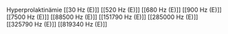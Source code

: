 Hyperprolaktinämie
[[30 Hz (E)]]
[[520 Hz (E)]]
[[680 Hz (E)]]
[[900 Hz (E)]]
[[7500 Hz (E)]]
[[88500 Hz (E)]]
[[151790 Hz (E)]]
[[285000 Hz (E)]]
[[325790 Hz (E)]]
[[819340 Hz (E)]]